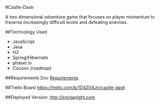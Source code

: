 
#Castle-Dash

A two dimensional adventure game that focuses on player momentum to traverse increasingly difficult levels and defeating enemies.

##Technology Used

 * JavaScript
 * Java
 * H2
 * Spring/Hibernate
 * phaser.io
 * Cocoon (roadmap)

##Requirements Doc
[Requirements](Requirements.md)

##Trello Board
https://trello.com/b/1D4Z04Jn/castle-dash

##Deployed Version:
http://kninjanight.com

